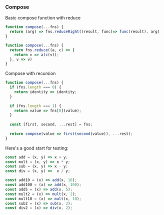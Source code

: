 ### Compose
Basic compose function with reduce
```javascript
function compose(...fns) {
  return (arg) => fns.reduceRight((result, func)=> func(result), arg)
}

function compose(...fns) {
  return fns.reduce((a, c) => {
    return v => a(c(v));
  }, v => v)
}

```
Compose with recursion
```javascript
function compose(...fns) {
  if (fns.length === 0) {
    return identity => identity;
  }
  
  if (fns.length === 1) {
    return value => fns[0](value);
  }
  
  const [first, second, ...rest] = fns;
   
  return compose(value => first(second(value)), ...rest);
}

```

Here's a good start for testing:
```javascript
const add = (x, y) => x + y;
const mult = (x, y) => x * y;
const sub = (x, y) => x - y;
const div = (x, y) =>  x / y;

const add10 = (x) => add(x, 10);
const add100 = (x) => add(x, 100);
const add5 = (x) => add(x, 5);
const mult2 = (x) => mult(x, 2);
const mult10 = (x) => mult(x, 10);
const sub2 = (x) => sub(x, 2);
const div2 = (x) => div(x, 2);

```
